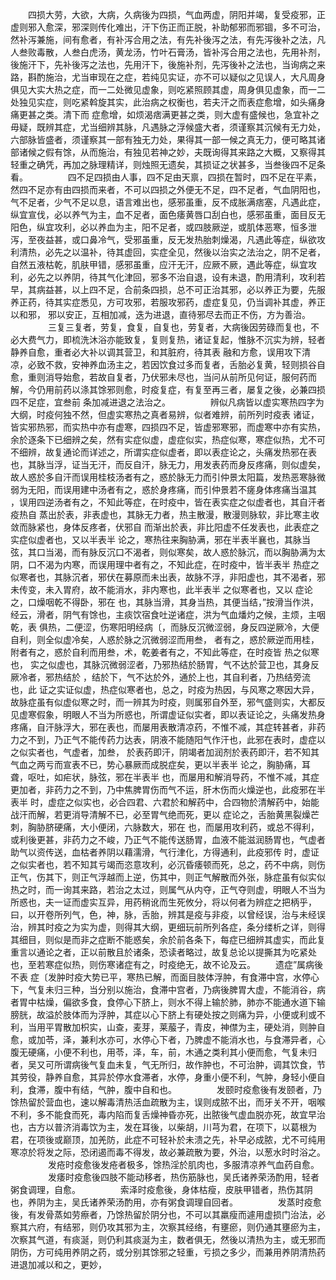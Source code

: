 <!-- { "loadSidebar": true } -->
　　四损大劳，大欲，大病，久病後为四损，气血两虚，阴阳并竭，复受疫邪，正虚则邪入愈深，邪深则传化难出，汗下伤正而正脱，补助郁邪而邪锢，多不可治，然补泻兼施，间有愈者，有补泻合用之法，有先补後泻之法，有先泻後补之法，凡人叁败毒散，人叁白虎汤，黄龙汤，竹叶石膏汤，皆补泻合用之法也，先用补剂，後施汗下，先补後泻之法也，先用汗下，後施补剂，先泻後补之法也，当询病之来路，斟酌施治，尤当审现在之症，若纯见实证，亦不可以疑似之见误人，大凡周身俱见大实大热之症，而一二处微见虚象，则吃紧照顾其虚，周身俱见虚象，而一二处独见实症，则吃紧斡旋其实，此治病之权衡也，若夫汗之而表症愈增，如头痛身痛更甚之类。清下而  症愈增，如烦渴痞满更甚之类，则大虚有盛候也，急宜补之毋疑，既辨其症，尤当细辨其脉，凡遇脉之浮候盛大者，须谨察其沉候有无力处，六部脉皆盛者，须谨察其一部有独无力处，果得其一部一候之真无力，便可略其诸部诸候之假有馀，从而施治，有独见若神之妙，夫既询得其来路之大概，又察得其轻重之确凭，再加之脉理精详，则烛照无遗矣，其损证之状甚多，当叁後四不足条看。
　　
　　四不足四损由人事，四不足由天禀，四损在暂时，四不足在平素，然四不足亦有由四损而来者，不可以四损之外便无不足，四不足者，气血阴阳也，气不足者，少气不足以息，语言难出也，感邪虽重，反不成胀满痞塞，凡遇此症，纵宜宣伐，必以养气为主，血不足者，面色痿黄唇口刮白也，感邪虽重，面目反无阳色，纵宜攻利，必以养血为主，阳不足者，或四肢厥逆，或肌体恶寒，恒多泄泻，至夜益甚，或口鼻冷气，受邪虽重，反无发热胎刺燥渴，凡遇此等症，纵欲攻利清热，必先之以温补，待其虚回，实症全见，然後以治实之法治之，阴不足者，自然五液枯乾，肌肤甲错，感邪虽重，应汗无汗，应厥不厥，遇此等症，纵宜攻利，必先之以养阴，待其气化津回，邪多不治自退，设有未退，酌用清利，攻利若早，其病益甚，以上四不足，合前条四损，总不可正治其邪，必以养正为要，先服养正药，待其实症悉见，方可攻邪，若服攻邪药，虚症复见，仍当调补其虚，养正以和邪，  邪以安正，互相加减，迭为进退，直待邪尽去而正不伤，方为善治。
　　
　　三复三复者，劳复，食复，自复也，劳复者，大病後因劳碌而复也，不必大费气力，即梳洗沐浴亦能致复，复则复热，诸证复起，惟脉不沉实为辨，轻者静养自愈，重者必大补以调其营卫，和其脏府，待其表  融和方愈，误用攻下清凉，必致不救，安神养血汤主之，若因饮食过多而复者，舌胎必复黄，轻则损谷自愈，重则消导始愈，若故自复者，乃伏邪未尽也，当问从前所见何证，服何药而解，今仍用前药以涤其馀邪则愈，时疫复症，有复至再三者，屡复之後，必兼四损四不足症，宜叁前 条加减进退之法治之。
　　
　　辨似凡病皆以虚实寒热四字为大纲，时疫何独不然，但虚实寒热之真者易辨，似者难辨，前所列时疫表  诸证，皆实邪热邪，而实热中亦有虚寒，四损四不足，皆虚邪寒邪，而虚寒中亦有实热，余於逐条下已细辨之矣，然有实症似虚，虚症似实，热症似寒，寒症似热，尤不可不细辨，故复通论而详述之，所谓实症似虚者，即以表症论之，头痛发热邪在表也，其脉当浮，证当无汗，而反自汗，脉无力，用发表药而身反疼痛，则似虚矣，故人惑於多自汗而误用桂枝汤者有之，惑於脉无力而引仲景太阳篇，发热恶寒脉微弱为无阳，而误用建中汤者有之，惑於身疼痛，而引仲景若不瘥身体疼痛当温其  ，误用四逆汤者有之，不知此等症，在时疫中，皆在表实症之似虚者也，其自汗者疫热自  蒸出於表，非表虚也，其脉无力者，热主散漫，散漫则脉软，非比寒主收敛而脉紧也，身体反疼者，伏邪自  而渐出於表，非比阳虚不任发表也，此表症之实症似虚者也，又以半表半  论之，寒热往来胸胁满，邪在半表半襄也，其脉当弦，其口当渴，而有脉反沉口不渴者，则似寒矣，故人惑於脉沉，而以胸胁满为太阴，口不渴为内寒，而误用理中者有之，不知此症，在时疫中，皆半表半  热症之似寒者也，其脉沉者，邪伏在募原而未出表，故脉不浮，非阳虚也，其不渴者，邪未传变，未入胃府，故不能消水，非内寒也，此半表半  之似寒者也，又以  症论之，口燥咽乾不得卧，邪在  也，其脉当滑，其身当热，其便当结，”按滑当作洪，经云，滑者，阴气有馀也，主痰饮宿食吐逆诸症，洪为气血燔灼之候，主烦，主咽乾，表  俱热，二便涩，伤寒阳明经病〔，而脉反沉微涩弱，身反四逆厥冷，大便自利，则全似虚冷矣，人惑於脉之沉微弱涩而用叁，  者有之，惑於厥逆而用桂，附者有之，惑於自利而用叁，术，乾姜者有之，不知此等症，在时疫皆  热之似寒也，  实之似虚也，其脉沉微弱涩者，乃邪热结於肠胃，气不达於营卫也，其身反厥冷者，邪热结於  ，结於下，气不达於外，通於上也，其自利者，乃热结旁流也，此  证之实证似虚，热症似寒者也，总之，时疫为热因，与风寒之寒因大异，故脉症虽有似虚似寒之时，而一辨其为时疫，则属邪自外至，邪气盛则实，大都反见虚寒假象，明眼人不当为所惑也，所谓虚证似实者，即以表证论之，头痛发热身疼痛，自汗脉浮大，邪在表也，而屡用表散清凉药，不惟不减，其症转甚者，非药力之不到，乃正气不能传药力达表，阴液不能随阳气作汗也，此邪在表时，虚症以之似实者也，气虚者，加叁，  於表药即汗，阴竭者加润剂於表药即汗，若不知其气血之两亏而宣表不已，势心暴厥而成脱症矣，更以半表半  论之，胸胁痛，耳聋，呕吐，如疟状，脉弦，邪在半表半  也，而屡用和解消导药，不惟不减，其症更加者，非药力之不到，乃中焦脾胃伤而气不运，肝木伤而火燥逆也，此疫邪在半表半  时，虚症之似实也，必合四君、六君於和解药中，合四物於清解药中，始能战汗而解，若更消导清解不已，必至胃气绝而死，更以  症论之，舌胎黄黑裂燥芒刺，胸胁脐硬痛，大小便闭，六脉数大，邪在  也，而屡用攻利药，或总不得利，或利後更甚，非药力之不峻，乃正气不能传送肠胃，血液不能滋润肠胃也，气虚者助气以资传送，血枯者养阴以藉濡滑，气行津化，方得通利，此疫邪传  时，虚证之似实者也，若不知其亏竭而恣意攻利，必沉昏痿顿而死，总之，药不中病，则伤正气，伤其下，则正气浮越而上逆，伤其中，则正气解散而外张，脉症虽有似实似热之时，而一询其来路，若治之太过，则属气从内夺，正气夺则虚，明眼人不当为所惑也，夫一证而虚实互异，用药稍讹而生死攸分，将以何者为辨症之把柄乎，曰，以开卷所列气，色，神，脉，舌胎，辨其是疫与非疫，以曾经误，治与未经误治，辨其时疫之为实为虚，则得其大纲，更细玩前所列各症，条分缕析之详，则得其细目，则似是而非之症断不能惑矣，余於前各条下，每症已细辨其虚实，而此复重言以通论之者，正以前散且於诸条，恐读者略过，故复总论以提撕其为吃紧处也，至若寒症似热，则伤寒诸症有之，时疫绝无，故不论及云。
　　遗症”属病後不表  症〔发肿时疫大势已平，寒热已解，而面目肢体浮肿，有食滞中宫，水停心下，气复未归三种，当分别以施治，食滞中宫者，乃病後脾胃大虚，不能消谷，病者胃中枯燥，偏欲多食，食停心下脐上，则水不得上输於肺，肺亦不能通水道下输膀胱，故溢於肢体而为浮肿，其症以心下脐上有硬处按之则痛为异，小便或利或不利，当用平胃散加枳实，山查，麦芽，莱菔子，青皮，神僸为主，硬处消，则肿自愈，或加苓，泽，兼利水亦可，水停心下者，乃脾虚不能消水也，与食滞异者，心腹无硬痛，小便不利也，用苓，泽，车，前，木通之类利其小便而愈，气复未归者，吴又可所谓病後气复血未复，气无所归，故作肿也，不可治肿，调其饮食，节其劳役，静养自愈，其异於停水食滞者，水停，身重小便不利，气肿，身轻小便自利，食滞，腹中有结，气肿，腹中自和也。
　　
　　发颐时疫愈後有发颐者，乃馀热留於营血也，速以解毒清热活血疏散为主，误则成脓不出，而牙关不开，咽喉不利，多不能食而死，毒内陷而复舌燥神昏亦死，出脓後气虚血脱亦死，故宜早治也，古方以普济消毒饮为主，发在耳後，以柴胡，川芎为君，在项下，以葛根为君，在项後或巅顶，加羌防，此症不可轻补於未溃之先，补早必成脓，尤不可纯用寒凉於将发之际，恐闭遏而毒不得发，故必兼疏散为要，外治，以葱水时时浴之。
　　
　　发疮时疫愈後发疮者极多，馀热淫於肌肉也，多服清凉养气血药自愈。
　　
　　发痿时疫愈後四肢不能动移者，热伤筋脉也，吴氏诸养荣汤酌用，轻者粥食调理，自愈。
　　
　　索泽时疫愈後，身体枯瘦，皮肤甲错者，热伤其阴也，养阴为主，吴氏诸养荣汤酌用，亦有粥食调理自回者。
　　
　　发蒸时疫愈後，有发骨蒸如劳瘵者，乃馀热留於阴分也，不可以其羸瘦而遽用虚损门治法，必察其六府，有结邪，则仍攻其邪为主，次察其经络，有壅瘀，则仍通其壅瘀为主，次察其气道，有痰涎，则仍利其痰涎为主，数者俱无，然後以清热为主，或无邪而阴伤，方可纯用养阴之药，或分别其馀邪之轻重，亏损之多少，而兼用养阴清热药进退加减以和之，更妙，
